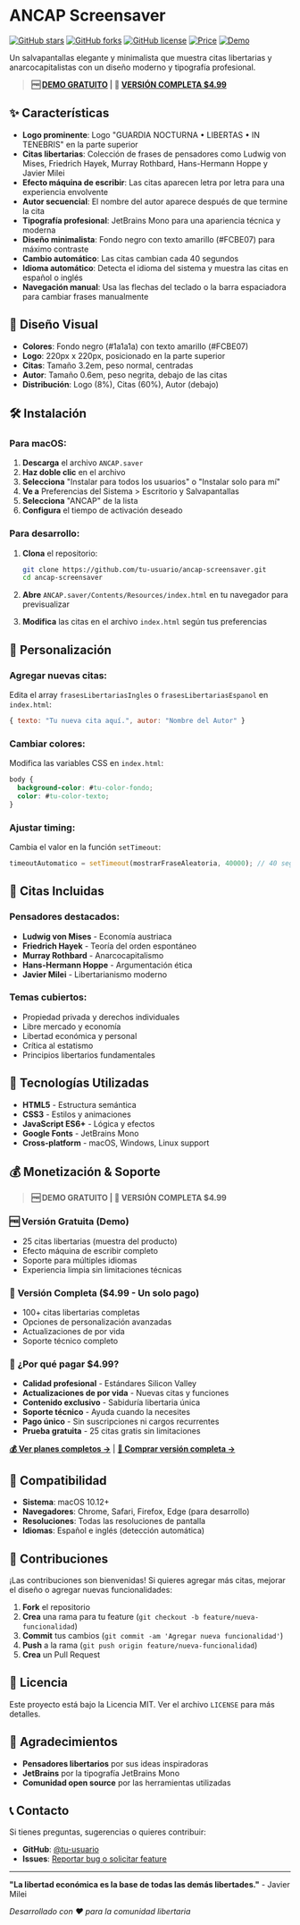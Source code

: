 # ANCAP Screensaver

[![GitHub stars](https://img.shields.io/github/stars/monarch-one/ancap-screensaver?style=social)](https://github.com/monarch-one/ancap-screensaver)
[![GitHub forks](https://img.shields.io/github/forks/monarch-one/ancap-screensaver?style=social)](https://github.com/monarch-one/ancap-screensaver)
[![GitHub license](https://img.shields.io/github/license/monarch-one/ancap-screensaver)](https://github.com/monarch-one/ancap-screensaver/blob/main/LICENSE)
[![Price](https://img.shields.io/badge/Price-$4.99-brightgreen)](https://gumroad.com/ancap-screensaver)
[![Demo](https://img.shields.io/badge/Demo-Free-blue)](https://github.com/monarch-one/ancap-screensaver#readme)

Un salvapantallas elegante y minimalista que muestra citas libertarias y anarcocapitalistas con un diseño moderno y tipografía profesional.

> **🆓 [DEMO GRATUITO](https://github.com/monarch-one/ancap-screensaver#readme) | 💎 [VERSIÓN COMPLETA $4.99](https://gumroad.com/ancap-screensaver)**

## ✨ Características

- **Logo prominente**: Logo "GUARDIA NOCTURNA • LIBERTAS • IN TENEBRIS" en la parte superior
- **Citas libertarias**: Colección de frases de pensadores como Ludwig von Mises, Friedrich Hayek, Murray Rothbard, Hans-Hermann Hoppe y Javier Milei
- **Efecto máquina de escribir**: Las citas aparecen letra por letra para una experiencia envolvente
- **Autor secuencial**: El nombre del autor aparece después de que termine la cita
- **Tipografía profesional**: JetBrains Mono para una apariencia técnica y moderna
- **Diseño minimalista**: Fondo negro con texto amarillo (#FCBE07) para máximo contraste
- **Cambio automático**: Las citas cambian cada 40 segundos
- **Idioma automático**: Detecta el idioma del sistema y muestra las citas en español o inglés
- **Navegación manual**: Usa las flechas del teclado o la barra espaciadora para cambiar frases manualmente

## 🎨 Diseño Visual

- **Colores**: Fondo negro (#1a1a1a) con texto amarillo (#FCBE07)
- **Logo**: 220px x 220px, posicionado en la parte superior
- **Citas**: Tamaño 3.2em, peso normal, centradas
- **Autor**: Tamaño 0.6em, peso negrita, debajo de las citas
- **Distribución**: Logo (8%), Citas (60%), Autor (debajo)

## 🛠️ Instalación

### Para macOS:

1. **Descarga** el archivo `ANCAP.saver`
2. **Haz doble clic** en el archivo
3. **Selecciona** "Instalar para todos los usuarios" o "Instalar solo para mí"
4. **Ve a** Preferencias del Sistema > Escritorio y Salvapantallas
5. **Selecciona** "ANCAP" de la lista
6. **Configura** el tiempo de activación deseado

### Para desarrollo:

1. **Clona** el repositorio:
   ```bash
   git clone https://github.com/tu-usuario/ancap-screensaver.git
   cd ancap-screensaver
   ```

2. **Abre** `ANCAP.saver/Contents/Resources/index.html` en tu navegador para previsualizar

3. **Modifica** las citas en el archivo `index.html` según tus preferencias

## 📝 Personalización

### Agregar nuevas citas:

Edita el array `frasesLibertariasIngles` o `frasesLibertariasEspanol` en `index.html`:

```javascript
{ texto: "Tu nueva cita aquí.", autor: "Nombre del Autor" }
```

### Cambiar colores:

Modifica las variables CSS en `index.html`:

```css
body {
  background-color: #tu-color-fondo;
  color: #tu-color-texto;
}
```

### Ajustar timing:

Cambia el valor en la función `setTimeout`:

```javascript
timeoutAutomatico = setTimeout(mostrarFraseAleatoria, 40000); // 40 segundos
```

## 🎯 Citas Incluidas

### Pensadores destacados:
- **Ludwig von Mises** - Economía austriaca
- **Friedrich Hayek** - Teoría del orden espontáneo
- **Murray Rothbard** - Anarcocapitalismo
- **Hans-Hermann Hoppe** - Argumentación ética
- **Javier Milei** - Libertarianismo moderno

### Temas cubiertos:
- Propiedad privada y derechos individuales
- Libre mercado y economía
- Libertad económica y personal
- Crítica al estatismo
- Principios libertarios fundamentales

## 🔧 Tecnologías Utilizadas

- **HTML5** - Estructura semántica
- **CSS3** - Estilos y animaciones
- **JavaScript ES6+** - Lógica y efectos
- **Google Fonts** - JetBrains Mono
- **Cross-platform** - macOS, Windows, Linux support

## 💰 **Monetización & Soporte**

> **🆓 DEMO GRATUITO | 💎 VERSIÓN COMPLETA $4.99**

### 🆓 **Versión Gratuita (Demo)**
- 25 citas libertarias (muestra del producto)
- Efecto máquina de escribir completo
- Soporte para múltiples idiomas
- Experiencia limpia sin limitaciones técnicas

### 💎 **Versión Completa** ($4.99 - Un solo pago)
- 100+ citas libertarias completas
- Opciones de personalización avanzadas
- Actualizaciones de por vida
- Soporte técnico completo

### 🌟 **¿Por qué pagar $4.99?**
- **Calidad profesional** - Estándares Silicon Valley
- **Actualizaciones de por vida** - Nuevas citas y funciones
- **Contenido exclusivo** - Sabiduría libertaria única
- **Soporte técnico** - Ayuda cuando la necesites
- **Pago único** - Sin suscripciones ni cargos recurrentes
- **Prueba gratuita** - 25 citas gratis sin limitaciones

**[💰 Ver planes completos →](PRICING.md)** | **[💎 Comprar versión completa →](https://gumroad.com/ancap-screensaver)**

## 📱 Compatibilidad

- **Sistema**: macOS 10.12+
- **Navegadores**: Chrome, Safari, Firefox, Edge (para desarrollo)
- **Resoluciones**: Todas las resoluciones de pantalla
- **Idiomas**: Español e inglés (detección automática)

## 🤝 Contribuciones

¡Las contribuciones son bienvenidas! Si quieres agregar más citas, mejorar el diseño o agregar nuevas funcionalidades:

1. **Fork** el repositorio
2. **Crea** una rama para tu feature (`git checkout -b feature/nueva-funcionalidad`)
3. **Commit** tus cambios (`git commit -am 'Agregar nueva funcionalidad'`)
4. **Push** a la rama (`git push origin feature/nueva-funcionalidad`)
5. **Crea** un Pull Request

## 📄 Licencia

Este proyecto está bajo la Licencia MIT. Ver el archivo `LICENSE` para más detalles.

## 🙏 Agradecimientos

- **Pensadores libertarios** por sus ideas inspiradoras
- **JetBrains** por la tipografía JetBrains Mono
- **Comunidad open source** por las herramientas utilizadas

## 📞 Contacto

Si tienes preguntas, sugerencias o quieres contribuir:

- **GitHub**: [@tu-usuario](https://github.com/tu-usuario)
- **Issues**: [Reportar bug o solicitar feature](https://github.com/tu-usuario/ancap-screensaver/issues)

---

**"La libertad económica es la base de todas las demás libertades."** - Javier Milei

*Desarrollado con ❤️ para la comunidad libertaria*
